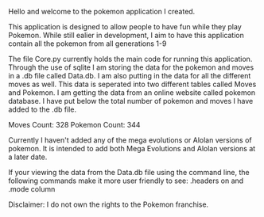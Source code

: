Hello and welcome to the pokemon application I created. 

This application is designed to allow people to have fun while they play Pokemon.
While still ealier in development, I aim to have this application contain all the pokemon from all generations 1-9

The file Core.py currently holds the main code for running this application. Through the use of sqlite I am storing the data for the pokemon and moves in a .db file called Data.db. I am also putting in the data for all the different moves as well. This data is seperated into two different tables called Moves and Pokemon. I am getting the data from an online website called pokemon database. I have put below the total number of pokemon and moves I have added to the .db file.

Moves Count: 328
Pokemon Count: 344

Currently I haven't added any of the mega evolutions or Alolan versions of pokemon. It is intended to add both Mega Evolutions and Alolan versions at a later date.

If your viewing the data from the Data.db file using the command line, the following commands make it more user friendly to see: .headers on and .mode column

Disclaimer: I do not own the rights to the Pokemon franchise.